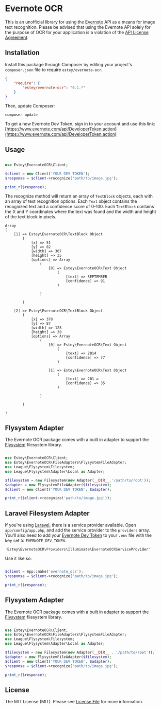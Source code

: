 # Evernote OCR

This is an unofficial library for using the [Evernote](https://evernote.com) API as a means for image text recognition. Please be advised that using the Evernote API solely for the purpose of OCR for your application is a violation of the [API License Agreement](http://dev.evernote.com/documentation/reference/api_license.php).

## Installation

Install this package through Composer by editing your project's `composer.json` file to require `estey/evernote-ocr`.

``` json
{
    "require": {
        "estey/evernote-ocr": "0.1.*"
    }
}
``` 

Then, update Composer:

    composer update

To get a new Evernote Dev Token, sign in to your account and use this link: [https://www.evernote.com/api/DeveloperToken.action](https://www.evernote.com/api/DeveloperToken.action)

## Usage

``` php

use Estey\EvernoteOCR\Client;

$client = new Client('YOUR DEV TOKEN');
$response = $client->recognize('path/to/image.jpg');

print_r($response);

```

The recognize method will return an array of `TextBlock` objects, each with an array of text recognition options. Each `Text` object contains the recognized text and a confidence score of 0-100. Each `TextBlock` contains the X and Y coordinates where the text was found and the width and height of the text block in pixels.

    Array
    (
        [1] => Estey\EvernoteOCR\TextBlock Object
            (
                [x] => 51
                [y] => 82
                [width] => 307
                [height] => 35
                [options] => Array
                    (
                        [0] => Estey\EvernoteOCR\Text Object
                            (
                                [text] => SEPTEMBER
                                [confidence] => 91
                            )

                    )

            )

        [2] => Estey\EvernoteOCR\TextBlock Object
            (
                [x] => 370
                [y] => 87
                [width] => 128
                [height] => 30
                [options] => Array
                    (
                        [0] => Estey\EvernoteOCR\Text Object
                            (
                                [text] => 2014
                                [confidence] => 77
                            )

                        [1] => Estey\EvernoteOCR\Text Object
                            (
                                [text] => 201 a
                                [confidence] => 35
                            )

                    )

            )

    )

## Flysystem Adapter

The Evernote OCR package comes with a built in adapter to support the [Flysystem](http://flysystem.thephpleague.com) filesystem library.

``` php

use Estey\EvernoteOCR\Client;
use Estey\EvernoteOCR\FileAdapters\FlysystemFileAdapter;
use League\Flysystem\Filesystem;
use League\Flysystem\Adapter\Local as Adapter;

$filesystem = new Filesystem(new Adapter(__DIR__.'/path/to/root'));
$adapter = new FlysystemFileAdapter($filesystem);
$client = new Client('YOUR DEV TOKEN', $adapter);

print_r($client->recognize('path/to/image.jpg'));

```

## Laravel Filesystem Adapter

If you're using [Laravel](http://laravel.com), there is a service provider available. Open `app/config/app.php`, and add the service provider to the `providers` array. You'll also need to add your [Evernote Dev Token](https://www.evernote.com/api/DeveloperToken.action) to your `.env` file with the key set to `EVERNOTE_DEV_TOKEN`.

    'Estey\EvernoteOCR\Providers\Illuminate\EvernoteOCRServiceProvider'

Use it like so:

``` php

$client = App::make('evernote_ocr');
$response = $client->recognize('path/to/image.jpg');

print_r($response);

```

## Flysystem Adapter

The Evernote OCR package comes with a built in adapter to support the [Flysystem](http://flysystem.thephpleague.com) filesystem library.

``` php

use Estey\EvernoteOCR\Client;
use Estey\EvernoteOCR\FileAdapters\FlysystemFileAdapter;
use League\Flysystem\Filesystem;
use League\Flysystem\Adapter\Local as Adapter;

$filesystem = new Filesystem(new Adapter(__DIR__ . '/path/to/root'));
$adapter = new FlysystemFileAdapter($filesystem);
$client = new Client('YOUR DEV TOKEN', $adapter);
$response = $client->recognize('path/to/image.jpg');

print_r($response);

```

## License

The MIT License (MIT). Please see [License File](https://github.com/bradestey/evernote-ocr/blob/master/LICENSE) for more information.